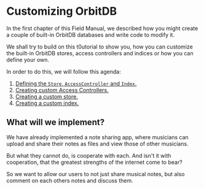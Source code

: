 # Customizing OrbitDB
In the first chapter of this Field Manual,
we described how you might create
a couple of built-in OrbitDB databases
and write code to modify it.

We shall try to build on this t0utorial
to show you, how you can customize
the built-in OrbitDB stores, access controllers
and indices or how you can define your own.

In order to do this, we will follow this agenda:

1. [Defining the `Store`, `AccessController` and `Index`.](01_Definitions.md)
2. [Creating custom Access Controllers.](02_AccessController.md)
3. [Creating a custom store.](03_Store.md)
4. [Creating a custom index.](04_Index.md)


## What will we implement?
We have already implemented a note sharing app,
where musicians can upload and share their
notes as files and view those of other
musicians.

But what they cannot do, is
cooperate with each.
And isn't it with cooperation,
that the greatest strengths of
the internet come to bear?

So we want to allow our users
to not just share musical notes,
but also comment on each others
notes and discuss them.
